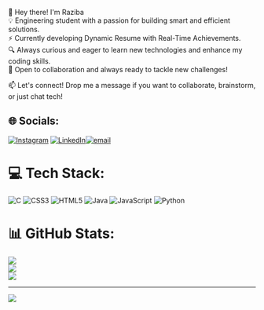 👋 Hey there! I'm Raziba<br>
💡 Engineering student with a passion for building smart and efficient solutions.<br>
⚡ Currently developing Dynamic Resume with Real-Time Achievements.<br>
🔍 Always curious and eager to learn new technologies and enhance my coding skills.<br>
🚀 Open to collaboration and always ready to tackle new challenges!<br>

📫 Let's connect! Drop me a message if you want to collaborate, brainstorm, or just chat tech!


## 🌐 Socials:
[![Instagram](https://img.shields.io/badge/Instagram-%23E4405F.svg?logo=Instagram&logoColor=white)](https://instagram.com/raziba_aziz) [![LinkedIn](https://img.shields.io/badge/LinkedIn-%230077B5.svg?logo=linkedin&logoColor=white)](https://linkedin.com/in/www.linkedin.com/in/raziba-aziz-651096328)[![email](https://img.shields.io/badge/Email-D14836?logo=gmail&logoColor=white)](mailto:razibaaziz04@gmail.com) 

# 💻 Tech Stack:
![C](https://img.shields.io/badge/c-%2300599C.svg?style=for-the-badge&logo=c&logoColor=white) ![CSS3](https://img.shields.io/badge/css3-%231572B6.svg?style=for-the-badge&logo=css3&logoColor=white) ![HTML5](https://img.shields.io/badge/html5-%23E34F26.svg?style=for-the-badge&logo=html5&logoColor=white) ![Java](https://img.shields.io/badge/java-%23ED8B00.svg?style=for-the-badge&logo=openjdk&logoColor=white) ![JavaScript](https://img.shields.io/badge/javascript-%23323330.svg?style=for-the-badge&logo=javascript&logoColor=%23F7DF1E) ![Python](https://img.shields.io/badge/python-3670A0?style=for-the-badge&logo=python&logoColor=ffdd54)

# 📊 GitHub Stats:
![](https://github-readme-stats.vercel.app/api?username=raziba-aziz&theme=ambient_gradient&hide_border=false&include_all_commits=false&count_private=false)<br/>
![](https://nirzak-streak-stats.vercel.app/?user=raziba-aziz&theme=ambient_gradient&hide_border=false)<br/>
![](https://github-readme-stats.vercel.app/api/top-langs/?username=raziba-aziz&theme=ambient_gradient&hide_border=false&include_all_commits=false&count_private=false&layout=compact)

---
[![](https://visitcount.itsvg.in/api?id=raziba-aziz&icon=0&color=0)](https://visitcount.itsvg.in)

<!-- Proudly created with GPRM ( https://gprm.itsvg.in ) -->


